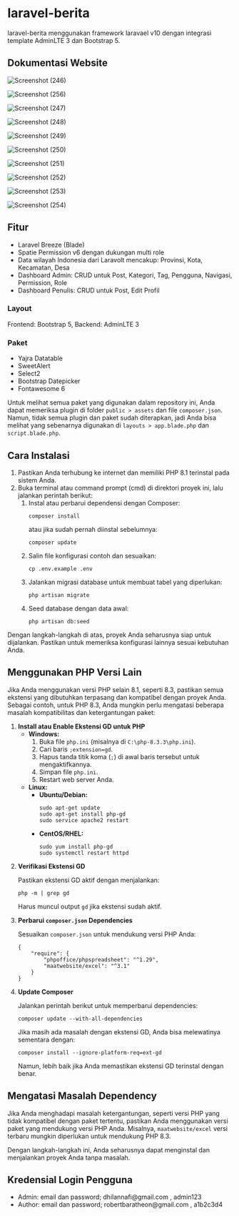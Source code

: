 <h1>laravel-berita</h1>
laravel-berita menggunakan framework laravael v10 dengan integrasi template AdminLTE 3 dan Bootstrap 5. 

<h2>Dokumentasi Website</h2>

![Screenshot (246)](https://github.com/Dhilannavi/UAS-WebLanjut/assets/124485266/1a6aeb5d-0a10-4145-b654-efe7fc6b0ed7) 

![Screenshot (256)](https://github.com/Dhilannavi/UAS-WebLanjut/assets/124485266/2b10e2fa-4a30-4092-9788-d47e80742781) 

![Screenshot (247)](https://github.com/Dhilannavi/UAS-WebLanjut/assets/124485266/14844715-609e-425b-9c24-252f5b7738ec) 

![Screenshot (248)](https://github.com/Dhilannavi/UAS-WebLanjut/assets/124485266/bf716d75-90af-40b1-820c-b16e259d6e13) 

![Screenshot (249)](https://github.com/Dhilannavi/UAS-WebLanjut/assets/124485266/d86c424e-54cd-48aa-9f87-cd69e6a34a62) 

![Screenshot (250)](https://github.com/Dhilannavi/UAS-WebLanjut/assets/124485266/d17ec79d-210a-4a7d-99ed-88e1c2b7ffff) 

![Screenshot (251)](https://github.com/Dhilannavi/UAS-WebLanjut/assets/124485266/df419adb-22fa-400c-8624-b0bafb3589ff) 

![Screenshot (252)](https://github.com/Dhilannavi/UAS-WebLanjut/assets/124485266/856577a5-1fd0-4b57-8672-51b6983afc3d) 

![Screenshot (253)](https://github.com/Dhilannavi/UAS-WebLanjut/assets/124485266/fc051ca1-afde-4a30-b8f2-8516a7d27333) 

![Screenshot (254)](https://github.com/Dhilannavi/UAS-WebLanjut/assets/124485266/a2fb5297-cc32-4830-b973-866246e059ed)



<h2>Fitur</h2>
<ul>
    <li>Laravel Breeze (Blade)</li>
    <li>Spatie Permission v6 dengan dukungan multi role</li>
    <li>Data wilayah Indonesia dari Laravolt mencakup: Provinsi, Kota, Kecamatan, Desa</li>
    <li>Dashboard Admin: CRUD untuk Post, Kategori, Tag, Pengguna, Navigasi, Permission, Role</li>
    <li>Dashboard Penulis: CRUD untuk Post, Edit Profil</li>
</ul>

<h3>Layout</h3>
Frontend: Bootstrap 5, Backend: AdminLTE 3

<h3>Paket</h3>
<ul>
    <li>Yajra Datatable</li>
    <li>SweetAlert</li>
    <li>Select2</li>
    <li>Bootstrap Datepicker</li>
    <li>Fontawesome 6</li>
</ul>

<p>Untuk melihat semua paket yang digunakan dalam repository ini, Anda dapat memeriksa plugin di folder <code>public > assets</code> dan file <code>composer.json</code>. Namun, tidak semua plugin dan paket sudah diterapkan, jadi Anda bisa melihat yang sebenarnya digunakan di <code>layouts > app.blade.php</code> dan <code>script.blade.php</code>.</p>



<h2>Cara Instalasi</h2>
<ol>
    <li>Pastikan Anda terhubung ke internet dan memiliki PHP 8.1 terinstal pada sistem Anda.</li>
    <li>Buka terminal atau command prompt (cmd) di direktori proyek ini, lalu jalankan perintah berikut:
        <ol>
            <li>Instal atau perbarui dependensi dengan Composer:
                <pre><code>composer install</code></pre>
                atau jika sudah pernah diinstal sebelumnya:
                <pre><code>composer update</code></pre>
            </li>
            <li>Salin file konfigurasi contoh dan sesuaikan:
                <pre><code>cp .env.example .env</code></pre>
            </li>
            <li>Jalankan migrasi database untuk membuat tabel yang diperlukan:
                <pre><code>php artisan migrate</code></pre>
            </li>
            <li>Seed database dengan data awal:
                <pre><code>php artisan db:seed</code></pre>
            </li>
        </ol>
    </li>
</ol>

<p>Dengan langkah-langkah di atas, proyek Anda seharusnya siap untuk dijalankan. Pastikan untuk memeriksa konfigurasi lainnya sesuai kebutuhan Anda.</p>


<h2>Menggunakan PHP Versi Lain</h2>
<p>Jika Anda menggunakan versi PHP selain 8.1, seperti 8.3, pastikan semua ekstensi yang dibutuhkan terpasang dan kompatibel dengan proyek Anda. Sebagai contoh, untuk PHP 8.3, Anda mungkin perlu mengatasi beberapa masalah kompatibilitas dan ketergantungan paket:</p>

<ol>
    <li><strong>Install atau Enable Ekstensi GD untuk PHP</strong>
        <ul>
            <li><strong>Windows:</strong>
                <ol>
                    <li>Buka file <code>php.ini</code> (misalnya di <code>C:\php-8.3.3\php.ini</code>).</li>
                    <li>Cari baris <code>;extension=gd</code>.</li>
                    <li>Hapus tanda titik koma (<code>;</code>) di awal baris tersebut untuk mengaktifkannya.</li>
                    <li>Simpan file <code>php.ini</code>.</li>
                    <li>Restart web server Anda.</li>
                </ol>
            </li>
            <li><strong>Linux:</strong>
                <ul>
                    <li><strong>Ubuntu/Debian:</strong>
                        <pre><code>sudo apt-get update
sudo apt-get install php-gd
sudo service apache2 restart</code></pre>
                    </li>
                    <li><strong>CentOS/RHEL:</strong>
                        <pre><code>sudo yum install php-gd
sudo systemctl restart httpd</code></pre>
                    </li>
                </ul>
            </li>
        </ul>
    </li>
    <li><strong>Verifikasi Ekstensi GD</strong>
        <p>Pastikan ekstensi GD aktif dengan menjalankan:</p>
        <pre><code>php -m | grep gd</code></pre>
        <p>Harus muncul output <code>gd</code> jika ekstensi sudah aktif.</p>
    </li>
    <li><strong>Perbarui <code>composer.json</code> Dependencies</strong>
        <p>Sesuaikan <code>composer.json</code> untuk mendukung versi PHP Anda:</p>
        <pre><code>{
    "require": {
        "phpoffice/phpspreadsheet": "^1.29",
        "maatwebsite/excel": "^3.1"
    }
}</code></pre>
    </li>
    <li><strong>Update Composer</strong>
        <p>Jalankan perintah berikut untuk memperbarui dependencies:</p>
        <pre><code>composer update --with-all-dependencies</code></pre>
        <p>Jika masih ada masalah dengan ekstensi GD, Anda bisa melewatinya sementara dengan:</p>
        <pre><code>composer install --ignore-platform-req=ext-gd</code></pre>
        <p>Namun, lebih baik jika Anda memastikan ekstensi GD terinstal dengan benar.</p>
    </li>
</ol>

<h2>Mengatasi Masalah Dependency</h2>
<p>Jika Anda menghadapi masalah ketergantungan, seperti versi PHP yang tidak kompatibel dengan paket tertentu, pastikan Anda menggunakan versi paket yang mendukung versi PHP Anda. Misalnya, <code>maatwebsite/excel</code> versi terbaru mungkin diperlukan untuk mendukung PHP 8.3.</p>
<p>Dengan langkah-langkah ini, Anda seharusnya dapat menginstal dan menjalankan proyek Anda tanpa masalah.</p>


<h2>Kredensial Login Pengguna</h2>
<ul>
    <li>Admin: email dan password; dhilannafi@gmail.com , admin123</li>
    <li>Author: email dan password; robertbaratheon@gmail.com , a1b2c3d4</li>
</ul>


